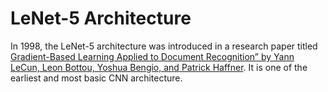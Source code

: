 # LeNet-5 Architecture

In 1998, the LeNet-5 architecture was introduced in a research paper titled [Gradient-Based Learning Applied to Document Recognition” by Yann LeCun, Leon Bottou, Yoshua Bengio, and Patrick Haffner](https://ieeexplore.ieee.org/abstract/document/726791). It is one of the earliest and most basic CNN architecture.
